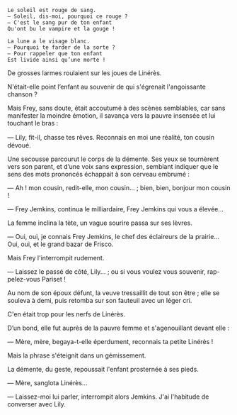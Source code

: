     Le soleil est rouge de sang.
    — Soleil, dis-moi, pourquoi ce rouge ?
    — C'est le sang pur de ton enfant
    Qu'ont bu le vampire et la gouge !

    La lune a le visage blanc.
    — Pourquoi te farder de la sorte ?
    — Pour rappeler que ton enfant
    Est livide ainsi qu’une morte !

De grosses larmes roulaient sur les joues de Linérès.

N'était-elle point l’enfant au souvenir de qui s'égrenait l'angoissante
chanson ?

Mais Frey, sans doute, était accoutumé à des scènes semblables, car sans
manifester la moindre émotion, il savança vers la pauvre insensée et lui
touchant le bras :

— Lily, ﬁt-il, chasse tes rêves. Reconnais en moi une réalité, ton cousin
dévoué.

Une secousse parcourut le corps de la démente. Ses yeux se tournèrent vers son parent, et d’une voix sans expression, semblant indiquer que le sens des mots prononcés échappait à son cerveau embrumé :

— Ah ! mon cousin, redit-elle, mon cousin... ; bien, bien, bonjour mon
cousin !

— Frey Jemkins, continua le milliardaire, Frey Jemkins qui vous a élevée...

La femme inclina la tète, un vague sourire passa sur ses lèvres.

— Oui, oui, je connais Frey Jemkins, le chef des éclaireurs de la prairie...
Oui, oui, et le grand bazar de Frisco.

Mais Frey l'interrompit rudement.

— Laissez le passé de côté, Lily... ; ou si vous voulez vous souvenir, rap-
pelez-vous Pariset !

Au nom de son époux défunt, la veuve tressaillit de tout son être ; elle se
souleva à demi, puis retomba sur son fauteuil avec un léger cri.

C'en était trop pour les nerfs de Linérès.

D’un bond, elle fut auprès de la pauvre femme et s'agenouillant devant elle :

— Mère, mère, begaya-t-elle éperdument, reconnais ta petite Linérès !

Mais la phrase s'éteignit dans un gémissement.

La démente, du geste, repoussait l'enfant prosternée à ses pieds.

— Mère, sanglota Linérès...

— Laissez-moi lui parler, interrompit alors Jemkins. J'ai l'habitude de
converser avec Lily.
